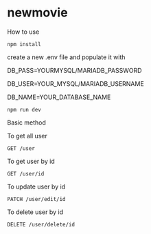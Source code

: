 # newmovie

How to use


```npm install```

create a new .env file and populate it with

DB_PASS=YOURMYSQL/MARIADB_PASSWORD

DB_USER=YOUR_MYSQL/MARIADB_USERNAME

DB_NAME=YOUR_DATABASE_NAME


```npm run dev```

Basic method

To get all user

```GET /user```

To get user by id

```GET /user/id```

To update user by id

```PATCH /user/edit/id```

To delete user by id

```DELETE /user/delete/id```
